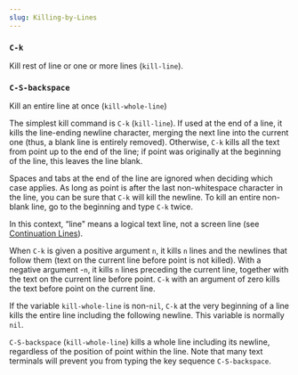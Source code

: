 ```yaml
---
slug: Killing-by-Lines
---
```


### `C-k`

Kill rest of line or one or more lines (`kill-line`).

### `C-S-backspace`

Kill an entire line at once (`kill-whole-line`)

The simplest kill command is `C-k` (`kill-line`). If used at the end of a line, it kills the line-ending newline character, merging the next line into the current one (thus, a blank line is entirely removed). Otherwise, `C-k` kills all the text from point up to the end of the line; if point was originally at the beginning of the line, this leaves the line blank.

Spaces and tabs at the end of the line are ignored when deciding which case applies. As long as point is after the last non-whitespace character in the line, you can be sure that `C-k` will kill the newline. To kill an entire non-blank line, go to the beginning and type `C-k` twice.

In this context, “line" means a logical text line, not a screen line (see [Continuation Lines](/docs/emacs/Continuation-Lines)).

When `C-k` is given a positive argument `n`, it kills `n` lines and the newlines that follow them (text on the current line before point is not killed). With a negative argument -`n`, it kills `n` lines preceding the current line, together with the text on the current line before point. `C-k` with an argument of zero kills the text before point on the current line.

If the variable `kill-whole-line` is non-`nil`, `C-k` at the very beginning of a line kills the entire line including the following newline. This variable is normally `nil`.

`C-S-backspace` (`kill-whole-line`) kills a whole line including its newline, regardless of the position of point within the line. Note that many text terminals will prevent you from typing the key sequence `C-S-backspace`.

